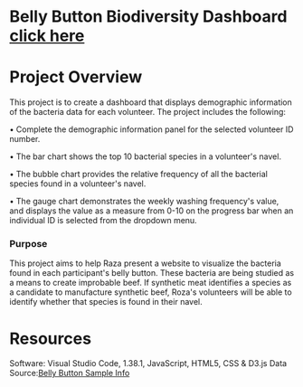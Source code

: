 # Belly Button Biodiversity Dashboard [click here](https://summerginger.github.io/Belly-Button-Bio/)

# Project Overview
This project is to create a dashboard that displays demographic information of the bacteria data for each volunteer. The project includes the following:

•	Complete the demographic information panel for the selected volunteer ID number.

•	The bar chart shows the top 10 bacterial species in a volunteer's navel. 

•	The bubble chart provides the relative frequency of all the bacterial species found in a volunteer's navel.

•	The gauge chart demonstrates the weekly washing frequency's value, and displays the value as a measure from 0-10 on the progress bar when an individual ID is selected from the dropdown menu.

### Purpose
This project aims to help Raza present a website to visualize the bacteria found in each participant's belly button. These bacteria are being studied as a means to create improbable beef. If synthetic meat identifies a species as a candidate to manufacture synthetic beef, Roza's volunteers will be able to identify whether that species is found in their navel.
# Resources
Software: Visual Studio Code, 1.38.1, JavaScript, HTML5, CSS & D3.js
Data Source:[Belly Button Sample Info](https://github.com/summerginger/Belly-Button-Bio/blob/main/samples.json)

